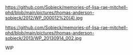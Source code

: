 https://github.com/Sobieck/memories-of-lisa-rae-mitchell-phd/blob/main/pictures/thomas-anderson-sobieck/2012/WP_000012%20(4).jpg

https://github.com/Sobieck/memories-of-lisa-rae-mitchell-phd/blob/main/pictures/thomas-anderson-sobieck/2013/WP_20130914_002.jpg

WIP